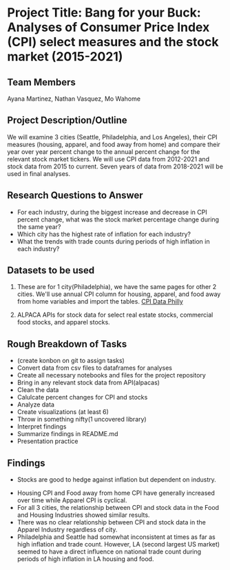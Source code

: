 # Project Title: **Bang for your Buck: Analyses of Consumer Price Index (CPI) select measures and the stock market (2015-2021)**
 
## Team Members
Ayana Martinez, Nathan Vasquez, Mo Wahome

## Project Description/Outline
We will examine 3 cities (Seattle, Philadelphia, and Los Angeles), their CPI measures (housing, apparel, and food away from home) and compare their year over year percent change to the annual percent change for the relevant stock market tickers. We will use CPI data from 2012-2021 and stock data from 2015 to current. Seven years of data from 2018-2021 will be used in final analyses. 

## Research Questions to Answer 
- For each industry, during the biggest increase and decrease in CPI percent change, what was the stock market percentage change during the same year?
- Which city has the highest rate of inflation for each industry?
- What the trends with trade counts during periods of high inflation in each industry?

## Datasets to be used
1. These are for 1 city(Philadelphia), we have the same pages for other 2 cities. We'll use annual CPI column for housing, apparel, and food away from home variables and import the tables.
[CPI Data Philly](https://www.bls.gov/regions/mid-atlantic/news-release/consumerpriceindex_philadelphia.htm)

2. ALPACA APIs for stock data for select real estate stocks, commercial food stocks, and apparel stocks.

## Rough Breakdown of Tasks
- (create konbon on git to assign tasks)
- Convert data from csv files to dataframes for analyses
- Create all necessary notebooks and files for the project repository
- Bring in any relevant stock data from API(alpacas)
- Clean the data 
- Calulcate percent changes for CPI and stocks
- Analyze data
- Create visualizations (at least 6)
- Throw in something nifty(1 uncovered library)
- Interpret findings
- Summarize findings in README.md
- Presentation practice

## Findings
* Stocks are good to hedge against inflation but dependent on industry.
- Housing CPI and Food away from home CPI have generally increased over time while Apparel CPI is cyclical.
- For all 3 cities, the relationship between CPI and stock data in the Food and Housing Industries showed similar results. 
- There was no clear relationship between CPI and stock data in the Apparel Industry regardless of city.
- Philadelphia and Seattle had somewhat inconsistent at times as far as high inflation and trade count. However, LA (second largest US market) seemed to have a direct influence on national trade count during periods of high inflation in LA housing and food.
